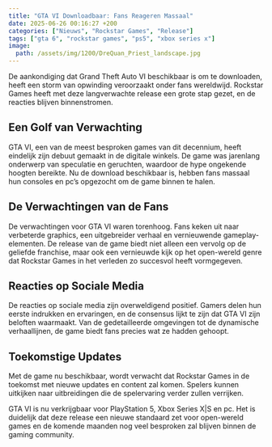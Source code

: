 ```yaml
---
title: "GTA VI Downloadbaar: Fans Reageren Massaal"
date: 2025-06-26 00:16:27 +200
categories: ["Nieuws", "Rockstar Games", "Release"]
tags: ["gta 6", "rockstar games", "ps5", "xbox series x"]
image: 
  path: /assets/img/1200/DreQuan_Priest_landscape.jpg
---
```


De aankondiging dat Grand Theft Auto VI beschikbaar is om te downloaden, heeft een storm van opwinding veroorzaakt onder fans wereldwijd. Rockstar Games heeft met deze langverwachte release een grote stap gezet, en de reacties blijven binnenstromen.

## Een Golf van Verwachting

GTA VI, een van de meest besproken games van dit decennium, heeft eindelijk zijn debuut gemaakt in de digitale winkels. De game was jarenlang onderwerp van speculatie en geruchten, waardoor de hype ongekende hoogten bereikte. Nu de download beschikbaar is, hebben fans massaal hun consoles en pc’s opgezocht om de game binnen te halen.

## De Verwachtingen van de Fans

De verwachtingen voor GTA VI waren torenhoog. Fans keken uit naar verbeterde graphics, een uitgebreider verhaal en vernieuwende gameplay-elementen. De release van de game biedt niet alleen een vervolg op de geliefde franchise, maar ook een vernieuwde kijk op het open-wereld genre dat Rockstar Games in het verleden zo succesvol heeft vormgegeven.

## Reacties op Sociale Media

De reacties op sociale media zijn overweldigend positief. Gamers delen hun eerste indrukken en ervaringen, en de consensus lijkt te zijn dat GTA VI zijn beloften waarmaakt. Van de gedetailleerde omgevingen tot de dynamische verhaallijnen, de game biedt fans precies wat ze hadden gehoopt.

## Toekomstige Updates

Met de game nu beschikbaar, wordt verwacht dat Rockstar Games in de toekomst met nieuwe updates en content zal komen. Spelers kunnen uitkijken naar uitbreidingen die de spelervaring verder zullen verrijken.

GTA VI is nu verkrijgbaar voor PlayStation 5, Xbox Series X|S en pc. Het is duidelijk dat deze release een nieuwe standaard zet voor open-wereld games en de komende maanden nog veel besproken zal blijven binnen de gaming community.